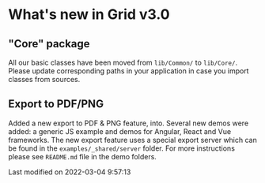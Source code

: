 # What's new in Grid v3.0

## "Core" package

All our basic classes have been moved from `lib/Common/` to `lib/Core/`. Please update corresponding paths in your
application in case you import classes from sources.

## Export to PDF/PNG

Added a new export to PDF & PNG feature, into. Several new demos were added: a generic JS example and demos for Angular,
React and Vue frameworks. The new export feature uses a special export server which can be found in
the `examples/_shared/server` folder. For more instructions please see `README.md` file in the demo folders.


<p class="last-modified">Last modified on 2022-03-04 9:57:13</p>